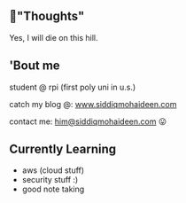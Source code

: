 ## 👀"Thoughts"

Yes, I will die on this hill.

## 'Bout me

student @ rpi (first poly uni in u.s.)

catch my blog @: www.siddiqmohaideen.com

contact me: him@siddiqmohaideen.com 😛

## Currently Learning

- aws (cloud stuff)
- security stuff :)
- good note taking
<!--
**mohaids/mohaids** is a ✨ _special_ ✨ repository because its `README.md` (this file) appears on your GitHub profile.

Here are some ideas to get you started:

- 🔭 I’m currently working on ...
- 🌱 I’m currently learning ...
- 👯 I’m looking to collaborate on ...
- 🤔 I’m looking for help with ...
- 💬 Ask me about ...
- 📫 How to reach me: ...
- 😄 Pronouns: ...
- ⚡ Fun fact: ...
-->
